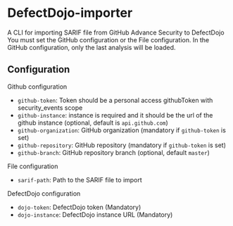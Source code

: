 # DefectDojo-importer

A CLI for importing SARIF file from GitHub Advance Security to DefectDojo
You must set the GitHub configuration or the File configuration. 
In the GitHub configuration, only the last analysis will be loaded. 

## Configuration 

Github configuration
- `github-token`:  Token should be a personal access githubToken with security_events scope
- `github-instance`: instance is required and it should be the url of the github instance (optional, default is `api.github.com`)
- `github-organization`: GitHub organization (mandatory if `github-token` is set)
- `github-repository`: GitHub repository (mandatory if `github-token` is set)
- `github-branch`: GitHub repository branch (optional, default `master`)

File configuration
- `sarif-path`: Path to the SARIF file to import

DefectDojo configuration
- `dojo-token`: DefectDojo token (Mandatory)
- `dojo-instance`: DefectDojo instance URL (Mandatory)